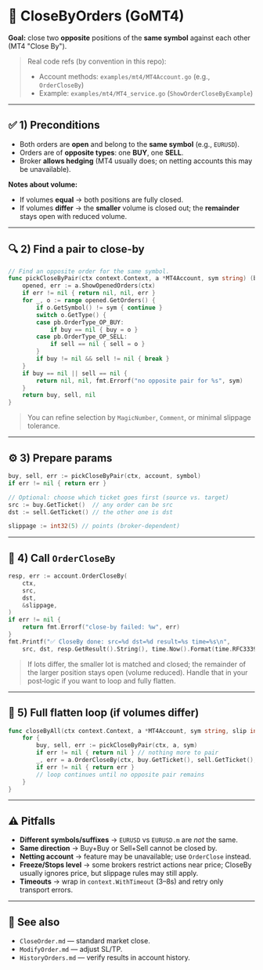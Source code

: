 # 🔁 CloseByOrders (GoMT4)

**Goal:** close two **opposite** positions of the **same symbol** against each other (MT4 "Close By").

> Real code refs (by convention in this repo):
>
> * Account methods: `examples/mt4/MT4Account.go` (e.g., `OrderCloseBy`)
> * Example: `examples/mt4/MT4_service.go` (`ShowOrderCloseByExample`)

---

## ✅ 1) Preconditions

* Both orders are **open** and belong to the **same symbol** (e.g., `EURUSD`).
* Orders are of **opposite types**: one **BUY**, one **SELL**.
* Broker **allows hedging** (MT4 usually does; on netting accounts this may be unavailable).

**Notes about volume:**

* If volumes **equal** → both positions are fully closed.
* If volumes **differ** → the **smaller** volume is closed out; the **remainder** stays open with reduced volume.

---

## 🔍 2) Find a pair to close-by

```go
// Find an opposite order for the same symbol.
func pickCloseByPair(ctx context.Context, a *MT4Account, sym string) (buy, sell *pb.Order, err error) {
    opened, err := a.ShowOpenedOrders(ctx)
    if err != nil { return nil, nil, err }
    for _, o := range opened.GetOrders() {
        if o.GetSymbol() != sym { continue }
        switch o.GetType() {
        case pb.OrderType_OP_BUY:
            if buy == nil { buy = o }
        case pb.OrderType_OP_SELL:
            if sell == nil { sell = o }
        }
        if buy != nil && sell != nil { break }
    }
    if buy == nil || sell == nil {
        return nil, nil, fmt.Errorf("no opposite pair for %s", sym)
    }
    return buy, sell, nil
}
```

> You can refine selection by `MagicNumber`, `Comment`, or minimal slippage tolerance.

---

## ⚙️ 3) Prepare params

```go
buy, sell, err := pickCloseByPair(ctx, account, symbol)
if err != nil { return err }

// Optional: choose which ticket goes first (source vs. target)
src := buy.GetTicket()  // any order can be src
dst := sell.GetTicket() // the other one is dst

slippage := int32(5) // points (broker-dependent)
```

---

## 📝 4) Call `OrderCloseBy`

```go
resp, err := account.OrderCloseBy(
    ctx,
    src,
    dst,
    &slippage,
)
if err != nil {
    return fmt.Errorf("close-by failed: %w", err)
}
fmt.Printf("✅ CloseBy done: src=%d dst=%d result=%s time=%s\n",
    src, dst, resp.GetResult().String(), time.Now().Format(time.RFC3339))
```

> If lots differ, the smaller lot is matched and closed; the remainder of the larger position stays open (volume reduced). Handle that in your post‑logic if you want to loop and fully flatten.

---

## 🔄 5) Full flatten loop (if volumes differ)

```go
func closeByAll(ctx context.Context, a *MT4Account, sym string, slip int32) error {
    for {
        buy, sell, err := pickCloseByPair(ctx, a, sym)
        if err != nil { return nil } // nothing more to pair
        _, err = a.OrderCloseBy(ctx, buy.GetTicket(), sell.GetTicket(), &slip)
        if err != nil { return err }
        // loop continues until no opposite pair remains
    }
}
```

---

## ⚠️ Pitfalls

* **Different symbols/suffixes** → `EURUSD` vs `EURUSD.m` are *not* the same.
* **Same direction** → Buy+Buy or Sell+Sell cannot be closed by.
* **Netting account** → feature may be unavailable; use `OrderClose` instead.
* **Freeze/Stops level** → some brokers restrict actions near price; CloseBy usually ignores price, but slippage rules may still apply.
* **Timeouts** → wrap in `context.WithTimeout` (3–8s) and retry only transport errors.

---

## 📎 See also

* `CloseOrder.md` — standard market close.
* `ModifyOrder.md` — adjust SL/TP.
* `HistoryOrders.md` — verify results in account history.
